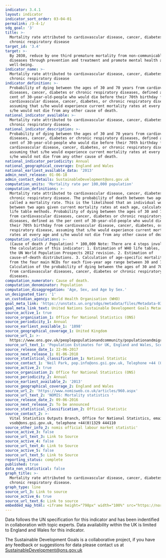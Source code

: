```yaml
---
indicator: 3.4.1
layout: indicator
indicator_sort_order: 03-04-01
permalink: /3-4-1/
sdg_goal: '3'
title: >-
  Mortality rate attributed to cardiovascular disease, cancer, diabetes or
  chronic respiratory disease
target_id: '3.4'
target: >-
  By 2030, reduce by one third premature mortality from non-communicable
  diseases through prevention and treatment and promote mental health and
  well-being.
indicator_name: >-
  Mortality rate attributed to cardiovascular disease, cancer, diabetes or
  chronic respiratory disease
indicator_definition: >-
  Probability of dying between the ages of 30 and 70 years from cardiovascular
  diseases, cancer, diabetes or chronic respiratory diseases, defined as the per
  cent of 30-year-old-people who would die before their 70th birthday from
  cardiovascular disease, cancer, diabetes, or chronic respiratory disease,
  assuming that s/he would experience current mortality rates at every age and
  s/he would not die from any other cause of death.
national_indicator_available: >-
  Mortality rate attributed to cardiovascular disease, cancer, diabetes or
  chronic respiratory disease.
national_indicator_description: >-
  Probability of dying between the ages of 30 and 70 years from cardiovascular
  diseases, cancer, diabetes or chronic respiratory diseases, defined as the per
  cent of 30-year-old-people who would die before their 70th birthday from
  cardiovascular disease, cancer, diabetes, or chronic respiratory disease,
  assuming that s/he would experience current mortality rates at every age and
  s/he would not die from any other cause of death.
national_indicator_periodicity: Annual
national_geographical_coverage: England and Wales
national_earliest_available_data: '2013'
admin_next_release: 01-06-18
admin_contact_details: SustainableDevelopment@ons.gov.uk
computation_units: 'Mortality rate per 100,000 population'
computation_definitions: >-
  Mortality rate attributed to cardiovascular disease, cancer, diabetes or
  chronic respiratory disease. The probability of death between two ages may be
  called a mortality rate. This is the likelihood that an individual would die
  between two ages given current mortality rates at each age, calculated using
  life table methods. Probability of dying between the ages of 30 and 70 years
  from cardiovascular diseases, cancer, diabetes or chronic respiratory
  diseases, defined as the per cent of 30-year-old-people who would die before
  their 70th birthday from cardiovascular disease, cancer, diabetes, or chronic
  respiratory disease, assuming that s/he would experience current mortality
  rates at every age and s/he would not die from any other cause of death.
computation_calculations: >-
  (Cause of death / Population) * 100,000 Note: There are 4 steps involved in
  the calculation of this indicator: 1. Estimation of WHO life tables, based on
  the UN World Population Prospects 2012 revision. 2. Estimation of
  cause-of-death distributions. 3. Calculation of age-specific mortality rates
  from the four main NCDs for each five-year age range between 30 and 70. 4.
  Calculation of the probability of dying between the ages of 30 and 70 years
  from cardiovascular diseases, cancer, diabetes or chronic respiratory
  diseases.
computation_numerator: Cause of death.
computation_denominator: Population
computation_disaggregation: 'Age, Sex, and Age by Sex.'
un_designated_tier: '1'
un_custodian_agency: World Health Organisation (WHO)
goal_meta_link: 'https://unstats.un.org/sdgs/metadata/files/Metadata-03-04-01.pdf'
goal_meta_link_text: United Nations Sustainable Development Goals Metadata (PDF 72.6 KB)
source_active_1: true
source_organisation_1: Office for National Statistics (ONS)
source_periodicity_1: Annual
source_earliest_available_1: '1898'
source_geographical_coverage_1: United Kingdom
source_url_1: >-
  https://www.ons.gov.uk/peoplepopulationandcommunity/populationandmigration/populationestimates/datasets/populationestimatesforukenglandandwalesscotlandandnorthernireland
source_url_text_1: 'Population Estimates for UK, England and Wales, Scotland and Northern Ireland'
source_release_date_1: 22-06-2017
source_next_release_1: 01-06-2018
source_statistical_classification_1: National Statistic
source_contact_1: 'Neil Park, pop.info@ons.gsi.gov.uk, Telephone +44 (0)1329 444661'
source_active_2: true
source_organisation_2: Office for National Statistics (ONS)
source_periodicity_2: Annual
source_earliest_available_2: '2013'
source_geographical_coverage_2: England and Wales
source_url_2: 'https://www.nomisweb.co.uk/articles/960.aspx'
source_url_text_2: 'NOMIS: Mortality statistics '
source_release_date_2: 09-06-2016
source_next_release_2: To be announced
source_statistical_classification_2: Official Statistic
source_contact_2: >-
  Vital Statistics Outputs Branch, Office for National Statistics, email
  vsob@ons.gsi.gov.uk, telephone +44(0)1329 444110
source_other_info_2: nomis official labour market statistic'
source_active_3: false
source_url_text_3: Link to Source
source_active_4: false
source_url_text_4: Link to Source
source_active_5: false
source_url_text_5: Link to Source
reporting_status: complete
published: true
data_non_statistical: false
graph_title: >-
  Mortality rate attributed to cardiovascular disease, cancer, diabetes or
  chronic respiratory disease.
graph_type: line
source_url_3: Link to source
source_active_6: true
source_url_text_6: Link to source
embedded_map_html: <iframe height="798px" width="100%" src="https://norric1admin.github.io/maptemplates/indicators/UK-4.2.1/map.html"></iframe>
---
```

Data follows the UN specification for this indicator and has been indentified in collaboration with topic experts. Data availability within the UK is limited to England and Wales for this indicator.
  
The Sustainable Development Goals is a collaborative project, if you have any feedback or suggestions for data please contact us at <SustainableDevelopment@ons.gov.uk>
